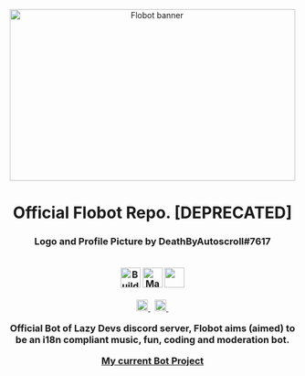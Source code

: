 <!-- Logo and title --> 
<p align="center"><img alt="Flobot banner" src="https://i.imgur.com/PggdC5I.gif" height=300 width=500></p>
<h1 align="center">Official Flobot Repo. [DEPRECATED]</h1>
<h3 align="center">Logo and Profile Picture by DeathByAutoscroll#7617</>
<br></br>
  
<!-- For the Badge BS -->
<p align="center"><a href="https://forthebadge.com" target="_blank"><img src="https://forthebadge.com/images/badges/built-with-love.svg" alt="Build with <3" height="35"/></a>&nbsp;<a href="https://forthebadge.com" target="_blank"><img src="https://forthebadge.com/images/badges/made-with-python.svg" alt="Made with python" height="35" /></a>&nbsp;<a href="https://forthebadge.com" target="_blank"><img src="https://forthebadge.com/images/badges/powered-by-coffee.svg" height="35"/></p>
<!-- Actually Useful Badges -->
<p align="center">
  <a
  href="https://github.com/psf/black"
   target="_blank">
      <img 
        src="https://img.shields.io/badge/code%20style-black-000000.svg" 
        alt="Code style: black" height="20" />
  </a>&nbsp;
<!-- That One Twitter Link
  <a 
    href="https://twitter.com/intent/tweet?text=Wow:&url=https%3A%2F%2Fpypi.org%2Fproject%2Fdouble-pendulum%2F"><img alt="Twitter" src="https://img.shields.io/twitter/url?style=social&url=https%3A%2F%2Fpypi.org%2Fproject%2Fdouble-pendulum%2F1.0.12%2F" height="20"></a> -->
<a href="http://makeapullrequest.com" target="_blank"><img src="https://img.shields.io/badge/PRs-welcome-bcentergreen.svg?style=shields" height="20"/>&nbsp;</a>

  </p>
<p align="center">Official Bot of Lazy Devs discord server, Flobot aims (aimed) to be an i18n compliant music, fun, coding and moderation bot.</p>

<a href="www.github.com/X0rbyt3/Sakamoto"><p align="center">My current Bot Project</p></a>
